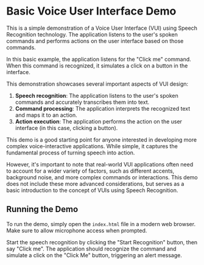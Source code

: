 # Basic Voice User Interface Demo

This is a simple demonstration of a Voice User Interface (VUI) using Speech Recognition technology. The application listens to the user's spoken commands and performs actions on the user interface based on those commands.

In this basic example, the application listens for the "Click me" command. When this command is recognized, it simulates a click on a button in the interface.

This demonstration showcases several important aspects of VUI design:

1. **Speech recognition**: The application listens to the user's spoken commands and accurately transcribes them into text.
2. **Command processing**: The application interprets the recognized text and maps it to an action.
3. **Action execution**: The application performs the action on the user interface (in this case, clicking a button).

This demo is a good starting point for anyone interested in developing more complex voice-interactive applications. While simple, it captures the fundamental process of turning speech into action.

However, it's important to note that real-world VUI applications often need to account for a wider variety of factors, such as different accents, background noise, and more complex commands or interactions. This demo does not include these more advanced considerations, but serves as a basic introduction to the concept of VUIs using Speech Recognition.

## Running the Demo

To run the demo, simply open the `index.html` file in a modern web browser. Make sure to allow microphone access when prompted.

Start the speech recognition by clicking the "Start Recognition" button, then say "Click me". The application should recognize the command and simulate a click on the "Click Me" button, triggering an alert message.

